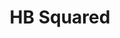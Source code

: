 ---
abv: 8.1%
alt:
availability: Keg
bitterness: 
description: HB Squared is a double IPA brewed with our pals from Heist Brewery (Charlotte, NC). We made the trek down there to make this semi hazy, tropical hop drank.
gravity: 
hops: 
ibu: N/A
img: hb-squared.jpg
layout: beer
malt: 
modal-id: hb-squared
title: HB Squared
on-tap: nope
sourness: 
style: Double IPA
---